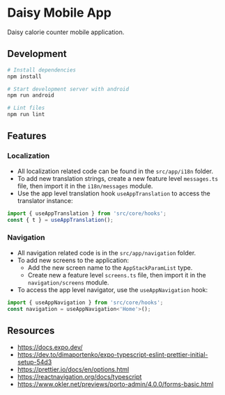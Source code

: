 # Daisy Mobile App

Daisy calorie counter mobile application.

## Development
```sh
# Install dependencies
npm install

# Start development server with android
npm run android

# Lint files
npm run lint
```

## Features

### Localization
- All localization related code can be found in the `src/app/i18n` folder.
- To add new translation strings, create a new feature level `messages.ts` file, then import it in the `i18n/messages` module.
- Use the app level translation hook `useAppTranslation` to access the translator instance:
```js
import { useAppTranslation } from 'src/core/hooks';
const { t } = useAppTranslation();
```

### Navigation
- All navigation related code is in the `src/app/navigation` folder.
- To add new screens to the application:
  - Add the new screen name to the `AppStackParamList` type.
  - Create new a feature level `screens.ts` file, then import it in the `navigation/screens` module.
- To access the app level navigator, use the `useAppNavigation` hook:
```js
import { useAppNavigation } from 'src/core/hooks';
const navigation = useAppNavigation<'Home'>();
```

## Resources
- https://docs.expo.dev/
- https://dev.to/dimaportenko/expo-typescript-eslint-prettier-initial-setup-54d3
- https://prettier.io/docs/en/options.html
- https://reactnavigation.org/docs/typescript
- https://www.okler.net/previews/porto-admin/4.0.0/forms-basic.html



